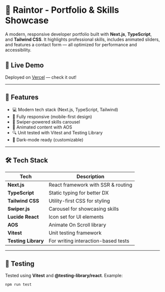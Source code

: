 # 💼 Raintor - Portfolio & Skills Showcase

A modern, responsive developer portfolio built with **Next.js**, **TypeScript**, and **Tailwind CSS**. It highlights professional skills, includes animated sliders, and features a contact form — all optimized for performance and accessibility.

## 🔗 Live Demo

Deployed on [Vercel](https://raintor-task-lovat.vercel.app/) — check it out!

---

## 🚀 Features

-   💻 Modern tech stack (Next.js, TypeScript, Tailwind)
-   📱 Fully responsive (mobile-first design)
-   🎯 Swiper-powered skills carousel
-   🧠 Animated content with AOS
-   🔍 Unit tested with Vitest and Testing Library
-   🌙 Dark-mode ready (customizable)

---

## 🛠️ Tech Stack

| Tech                | Description                         |
| ------------------- | ----------------------------------- |
| **Next.js**         | React framework with SSR & routing  |
| **TypeScript**      | Static typing for better DX         |
| **Tailwind CSS**    | Utility-first CSS for styling       |
| **Swiper.js**       | Carousel for showcasing skills      |
| **Lucide React**    | Icon set for UI elements            |
| **AOS**             | Animate On Scroll library           |
| **Vitest**          | Unit testing framework              |
| **Testing Library** | For writing interaction-based tests |

---

## 🧪 Testing

Tested using **Vitest** and **@testing-library/react**. Example:

```bash
npm run test
```
